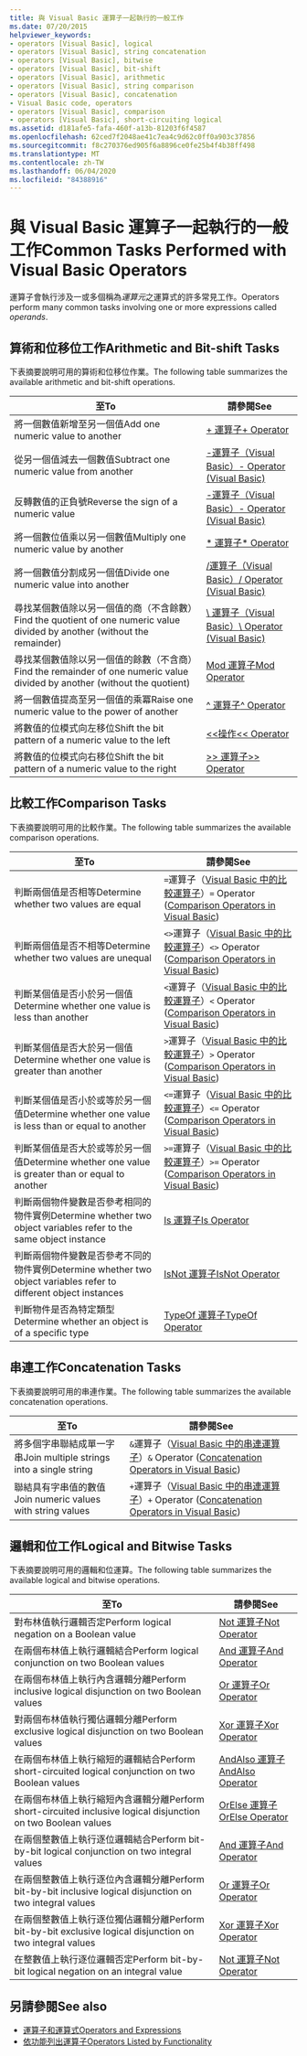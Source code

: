 ```yaml
---
title: 與 Visual Basic 運算子一起執行的一般工作
ms.date: 07/20/2015
helpviewer_keywords:
- operators [Visual Basic], logical
- operators [Visual Basic], string concatenation
- operators [Visual Basic], bitwise
- operators [Visual Basic], bit-shift
- operators [Visual Basic], arithmetic
- operators [Visual Basic], string comparison
- operators [Visual Basic], concatenation
- Visual Basic code, operators
- operators [Visual Basic], comparison
- operators [Visual Basic], short-circuiting logical
ms.assetid: d181afe5-fafa-460f-a13b-81203f6f4587
ms.openlocfilehash: 62ced7f2048ae41c7ea4c9d62c0ff0a903c37856
ms.sourcegitcommit: f8c270376ed905f6a8896ce0fe25b4f4b38ff498
ms.translationtype: MT
ms.contentlocale: zh-TW
ms.lasthandoff: 06/04/2020
ms.locfileid: "84388916"
---
```

# <a name="common-tasks-performed-with-visual-basic-operators"></a><span data-ttu-id="97661-102">與 Visual Basic 運算子一起執行的一般工作</span><span class="sxs-lookup"><span data-stu-id="97661-102">Common Tasks Performed with Visual Basic Operators</span></span>
<span data-ttu-id="97661-103">運算子會執行涉及一或多個稱為*運算元*之運算式的許多常見工作。</span><span class="sxs-lookup"><span data-stu-id="97661-103">Operators perform many common tasks involving one or more expressions called *operands*.</span></span>  
  
## <a name="arithmetic-and-bit-shift-tasks"></a><span data-ttu-id="97661-104">算術和位移位工作</span><span class="sxs-lookup"><span data-stu-id="97661-104">Arithmetic and Bit-shift Tasks</span></span>  
 <span data-ttu-id="97661-105">下表摘要說明可用的算術和位移位作業。</span><span class="sxs-lookup"><span data-stu-id="97661-105">The following table summarizes the available arithmetic and bit-shift operations.</span></span>  
  
|<span data-ttu-id="97661-106">至</span><span class="sxs-lookup"><span data-stu-id="97661-106">To</span></span>|<span data-ttu-id="97661-107">請參閱</span><span class="sxs-lookup"><span data-stu-id="97661-107">See</span></span>|  
|---|---|  
|<span data-ttu-id="97661-108">將一個數值新增至另一個值</span><span class="sxs-lookup"><span data-stu-id="97661-108">Add one numeric value to another</span></span>|[<span data-ttu-id="97661-109">+ 運算子</span><span class="sxs-lookup"><span data-stu-id="97661-109">+ Operator</span></span>](../../../language-reference/operators/addition-operator.md)|  
|<span data-ttu-id="97661-110">從另一個值減去一個數值</span><span class="sxs-lookup"><span data-stu-id="97661-110">Subtract one numeric value from another</span></span>|[<span data-ttu-id="97661-111">-運算子（Visual Basic）</span><span class="sxs-lookup"><span data-stu-id="97661-111">- Operator (Visual Basic)</span></span>](../../../language-reference/operators/subtraction-operator.md)|  
|<span data-ttu-id="97661-112">反轉數值的正負號</span><span class="sxs-lookup"><span data-stu-id="97661-112">Reverse the sign of a numeric value</span></span>|[<span data-ttu-id="97661-113">-運算子（Visual Basic）</span><span class="sxs-lookup"><span data-stu-id="97661-113">- Operator (Visual Basic)</span></span>](../../../language-reference/operators/subtraction-operator.md)|  
|<span data-ttu-id="97661-114">將一個數位值乘以另一個數值</span><span class="sxs-lookup"><span data-stu-id="97661-114">Multiply one numeric value by another</span></span>|[<span data-ttu-id="97661-115">\* 運算子</span><span class="sxs-lookup"><span data-stu-id="97661-115">\* Operator</span></span>](../../../language-reference/operators/multiplication-operator.md)|  
|<span data-ttu-id="97661-116">將一個數值分割成另一個值</span><span class="sxs-lookup"><span data-stu-id="97661-116">Divide one numeric value into another</span></span>|[<span data-ttu-id="97661-117">/運算子（Visual Basic）</span><span class="sxs-lookup"><span data-stu-id="97661-117">/ Operator (Visual Basic)</span></span>](../../../language-reference/operators/floating-point-division-operator.md)|  
|<span data-ttu-id="97661-118">尋找某個數值除以另一個值的商（不含餘數）</span><span class="sxs-lookup"><span data-stu-id="97661-118">Find the quotient of one numeric value divided by another (without the remainder)</span></span>|[<span data-ttu-id="97661-119">\ 運算子（Visual Basic）</span><span class="sxs-lookup"><span data-stu-id="97661-119">\ Operator (Visual Basic)</span></span>](../../../language-reference/operators/integer-division-operator.md)|  
|<span data-ttu-id="97661-120">尋找某個數值除以另一個值的餘數（不含商）</span><span class="sxs-lookup"><span data-stu-id="97661-120">Find the remainder of one numeric value divided by another (without the quotient)</span></span>|[<span data-ttu-id="97661-121">Mod 運算子</span><span class="sxs-lookup"><span data-stu-id="97661-121">Mod Operator</span></span>](../../../language-reference/operators/mod-operator.md)|  
|<span data-ttu-id="97661-122">將一個數值提高至另一個值的乘冪</span><span class="sxs-lookup"><span data-stu-id="97661-122">Raise one numeric value to the power of another</span></span>|[<span data-ttu-id="97661-123">^ 運算子</span><span class="sxs-lookup"><span data-stu-id="97661-123">^ Operator</span></span>](../../../language-reference/operators/exponentiation-operator.md)|  
|<span data-ttu-id="97661-124">將數值的位模式向左移位</span><span class="sxs-lookup"><span data-stu-id="97661-124">Shift the bit pattern of a numeric value to the left</span></span>|[<span data-ttu-id="97661-125"><\<操作</span><span class="sxs-lookup"><span data-stu-id="97661-125"><\< Operator</span></span>](../../../language-reference/operators/left-shift-operator.md)|  
|<span data-ttu-id="97661-126">將數值的位模式向右移位</span><span class="sxs-lookup"><span data-stu-id="97661-126">Shift the bit pattern of a numeric value to the right</span></span>|[<span data-ttu-id="97661-127">>> 運算子</span><span class="sxs-lookup"><span data-stu-id="97661-127">>> Operator</span></span>](../../../language-reference/operators/right-shift-operator.md)|  
  
## <a name="comparison-tasks"></a><span data-ttu-id="97661-128">比較工作</span><span class="sxs-lookup"><span data-stu-id="97661-128">Comparison Tasks</span></span>  
 <span data-ttu-id="97661-129">下表摘要說明可用的比較作業。</span><span class="sxs-lookup"><span data-stu-id="97661-129">The following table summarizes the available comparison operations.</span></span>  
  
|<span data-ttu-id="97661-130">至</span><span class="sxs-lookup"><span data-stu-id="97661-130">To</span></span>|<span data-ttu-id="97661-131">請參閱</span><span class="sxs-lookup"><span data-stu-id="97661-131">See</span></span>|  
|---|---|  
|<span data-ttu-id="97661-132">判斷兩個值是否相等</span><span class="sxs-lookup"><span data-stu-id="97661-132">Determine whether two values are equal</span></span>|<span data-ttu-id="97661-133">`=`運算子（[Visual Basic 中的比較運算子](comparison-operators.md)）</span><span class="sxs-lookup"><span data-stu-id="97661-133">`=` Operator ([Comparison Operators in Visual Basic](comparison-operators.md))</span></span>|  
|<span data-ttu-id="97661-134">判斷兩個值是否不相等</span><span class="sxs-lookup"><span data-stu-id="97661-134">Determine whether two values are unequal</span></span>|<span data-ttu-id="97661-135">`<>`運算子（[Visual Basic 中的比較運算子](comparison-operators.md)）</span><span class="sxs-lookup"><span data-stu-id="97661-135">`<>` Operator ([Comparison Operators in Visual Basic](comparison-operators.md))</span></span>|  
|<span data-ttu-id="97661-136">判斷某個值是否小於另一個值</span><span class="sxs-lookup"><span data-stu-id="97661-136">Determine whether one value is less than another</span></span>|<span data-ttu-id="97661-137">`<`運算子（[Visual Basic 中的比較運算子](comparison-operators.md)）</span><span class="sxs-lookup"><span data-stu-id="97661-137">`<` Operator ([Comparison Operators in Visual Basic](comparison-operators.md))</span></span>|  
|<span data-ttu-id="97661-138">判斷某個值是否大於另一個值</span><span class="sxs-lookup"><span data-stu-id="97661-138">Determine whether one value is greater than another</span></span>|<span data-ttu-id="97661-139">`>`運算子（[Visual Basic 中的比較運算子](comparison-operators.md)）</span><span class="sxs-lookup"><span data-stu-id="97661-139">`>` Operator ([Comparison Operators in Visual Basic](comparison-operators.md))</span></span>|  
|<span data-ttu-id="97661-140">判斷某個值是否小於或等於另一個值</span><span class="sxs-lookup"><span data-stu-id="97661-140">Determine whether one value is less than or equal to another</span></span>|<span data-ttu-id="97661-141">`<=`運算子（[Visual Basic 中的比較運算子](comparison-operators.md)）</span><span class="sxs-lookup"><span data-stu-id="97661-141">`<=` Operator ([Comparison Operators in Visual Basic](comparison-operators.md))</span></span>|  
|<span data-ttu-id="97661-142">判斷某個值是否大於或等於另一個值</span><span class="sxs-lookup"><span data-stu-id="97661-142">Determine whether one value is greater than or equal to another</span></span>|<span data-ttu-id="97661-143">`>=`運算子（[Visual Basic 中的比較運算子](comparison-operators.md)）</span><span class="sxs-lookup"><span data-stu-id="97661-143">`>=` Operator ([Comparison Operators in Visual Basic](comparison-operators.md))</span></span>|  
|<span data-ttu-id="97661-144">判斷兩個物件變數是否參考相同的物件實例</span><span class="sxs-lookup"><span data-stu-id="97661-144">Determine whether two object variables refer to the same object instance</span></span>|[<span data-ttu-id="97661-145">Is 運算子</span><span class="sxs-lookup"><span data-stu-id="97661-145">Is Operator</span></span>](../../../language-reference/operators/is-operator.md)|  
|<span data-ttu-id="97661-146">判斷兩個物件變數是否參考不同的物件實例</span><span class="sxs-lookup"><span data-stu-id="97661-146">Determine whether two object variables refer to different object instances</span></span>|[<span data-ttu-id="97661-147">IsNot 運算子</span><span class="sxs-lookup"><span data-stu-id="97661-147">IsNot Operator</span></span>](../../../language-reference/operators/isnot-operator.md)|  
|<span data-ttu-id="97661-148">判斷物件是否為特定類型</span><span class="sxs-lookup"><span data-stu-id="97661-148">Determine whether an object is of a specific type</span></span>|[<span data-ttu-id="97661-149">TypeOf 運算子</span><span class="sxs-lookup"><span data-stu-id="97661-149">TypeOf Operator</span></span>](../../../language-reference/operators/typeof-operator.md)|  
  
## <a name="concatenation-tasks"></a><span data-ttu-id="97661-150">串連工作</span><span class="sxs-lookup"><span data-stu-id="97661-150">Concatenation Tasks</span></span>  
 <span data-ttu-id="97661-151">下表摘要說明可用的串連作業。</span><span class="sxs-lookup"><span data-stu-id="97661-151">The following table summarizes the available concatenation operations.</span></span>  
  
|<span data-ttu-id="97661-152">至</span><span class="sxs-lookup"><span data-stu-id="97661-152">To</span></span>|<span data-ttu-id="97661-153">請參閱</span><span class="sxs-lookup"><span data-stu-id="97661-153">See</span></span>|  
|---|---|  
|<span data-ttu-id="97661-154">將多個字串聯結成單一字串</span><span class="sxs-lookup"><span data-stu-id="97661-154">Join multiple strings into a single string</span></span>|<span data-ttu-id="97661-155">`&`運算子（[Visual Basic 中的串連運算子](concatenation-operators.md)）</span><span class="sxs-lookup"><span data-stu-id="97661-155">`&` Operator ([Concatenation Operators in Visual Basic](concatenation-operators.md))</span></span>|  
|<span data-ttu-id="97661-156">聯結具有字串值的數值</span><span class="sxs-lookup"><span data-stu-id="97661-156">Join numeric values with string values</span></span>|<span data-ttu-id="97661-157">`+`運算子（[Visual Basic 中的串連運算子](concatenation-operators.md)）</span><span class="sxs-lookup"><span data-stu-id="97661-157">`+` Operator ([Concatenation Operators in Visual Basic](concatenation-operators.md))</span></span>|  
  
## <a name="logical-and-bitwise-tasks"></a><span data-ttu-id="97661-158">邏輯和位工作</span><span class="sxs-lookup"><span data-stu-id="97661-158">Logical and Bitwise Tasks</span></span>  
 <span data-ttu-id="97661-159">下表摘要說明可用的邏輯和位運算。</span><span class="sxs-lookup"><span data-stu-id="97661-159">The following table summarizes the available logical and bitwise operations.</span></span>  
  
|<span data-ttu-id="97661-160">至</span><span class="sxs-lookup"><span data-stu-id="97661-160">To</span></span>|<span data-ttu-id="97661-161">請參閱</span><span class="sxs-lookup"><span data-stu-id="97661-161">See</span></span>|  
|---|---|  
|<span data-ttu-id="97661-162">對布林值執行邏輯否定</span><span class="sxs-lookup"><span data-stu-id="97661-162">Perform logical negation on a Boolean value</span></span>|[<span data-ttu-id="97661-163">Not 運算子</span><span class="sxs-lookup"><span data-stu-id="97661-163">Not Operator</span></span>](../../../language-reference/operators/not-operator.md)|  
|<span data-ttu-id="97661-164">在兩個布林值上執行邏輯結合</span><span class="sxs-lookup"><span data-stu-id="97661-164">Perform logical conjunction on two Boolean values</span></span>|[<span data-ttu-id="97661-165">And 運算子</span><span class="sxs-lookup"><span data-stu-id="97661-165">And Operator</span></span>](../../../language-reference/operators/and-operator.md)|  
|<span data-ttu-id="97661-166">在兩個布林值上執行內含邏輯分離</span><span class="sxs-lookup"><span data-stu-id="97661-166">Perform inclusive logical disjunction on two Boolean values</span></span>|[<span data-ttu-id="97661-167">Or 運算子</span><span class="sxs-lookup"><span data-stu-id="97661-167">Or Operator</span></span>](../../../language-reference/operators/or-operator.md)|  
|<span data-ttu-id="97661-168">對兩個布林值執行獨佔邏輯分離</span><span class="sxs-lookup"><span data-stu-id="97661-168">Perform exclusive logical disjunction on two Boolean values</span></span>|[<span data-ttu-id="97661-169">Xor 運算子</span><span class="sxs-lookup"><span data-stu-id="97661-169">Xor Operator</span></span>](../../../language-reference/operators/xor-operator.md)|  
|<span data-ttu-id="97661-170">在兩個布林值上執行縮短的邏輯結合</span><span class="sxs-lookup"><span data-stu-id="97661-170">Perform short-circuited logical conjunction on two Boolean values</span></span>|[<span data-ttu-id="97661-171">AndAlso 運算子</span><span class="sxs-lookup"><span data-stu-id="97661-171">AndAlso Operator</span></span>](../../../language-reference/operators/andalso-operator.md)|  
|<span data-ttu-id="97661-172">在兩個布林值上執行縮短內含邏輯分離</span><span class="sxs-lookup"><span data-stu-id="97661-172">Perform short-circuited inclusive logical disjunction on two Boolean values</span></span>|[<span data-ttu-id="97661-173">OrElse 運算子</span><span class="sxs-lookup"><span data-stu-id="97661-173">OrElse Operator</span></span>](../../../language-reference/operators/orelse-operator.md)|  
|<span data-ttu-id="97661-174">在兩個整數值上執行逐位邏輯結合</span><span class="sxs-lookup"><span data-stu-id="97661-174">Perform bit-by-bit logical conjunction on two integral values</span></span>|[<span data-ttu-id="97661-175">And 運算子</span><span class="sxs-lookup"><span data-stu-id="97661-175">And Operator</span></span>](../../../language-reference/operators/and-operator.md)|  
|<span data-ttu-id="97661-176">在兩個整數值上執行逐位內含邏輯分離</span><span class="sxs-lookup"><span data-stu-id="97661-176">Perform bit-by-bit inclusive logical disjunction on two integral values</span></span>|[<span data-ttu-id="97661-177">Or 運算子</span><span class="sxs-lookup"><span data-stu-id="97661-177">Or Operator</span></span>](../../../language-reference/operators/or-operator.md)|  
|<span data-ttu-id="97661-178">在兩個整數值上執行逐位獨佔邏輯分離</span><span class="sxs-lookup"><span data-stu-id="97661-178">Perform bit-by-bit exclusive logical disjunction on two integral values</span></span>|[<span data-ttu-id="97661-179">Xor 運算子</span><span class="sxs-lookup"><span data-stu-id="97661-179">Xor Operator</span></span>](../../../language-reference/operators/xor-operator.md)|  
|<span data-ttu-id="97661-180">在整數值上執行逐位邏輯否定</span><span class="sxs-lookup"><span data-stu-id="97661-180">Perform bit-by-bit logical negation on an integral value</span></span>|[<span data-ttu-id="97661-181">Not 運算子</span><span class="sxs-lookup"><span data-stu-id="97661-181">Not Operator</span></span>](../../../language-reference/operators/not-operator.md)|  
  
## <a name="see-also"></a><span data-ttu-id="97661-182">另請參閱</span><span class="sxs-lookup"><span data-stu-id="97661-182">See also</span></span>

- [<span data-ttu-id="97661-183">運算子和運算式</span><span class="sxs-lookup"><span data-stu-id="97661-183">Operators and Expressions</span></span>](index.md)
- [<span data-ttu-id="97661-184">依功能列出運算子</span><span class="sxs-lookup"><span data-stu-id="97661-184">Operators Listed by Functionality</span></span>](../../../language-reference/operators/operators-listed-by-functionality.md)
